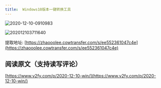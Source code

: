 ```yaml
---
title:  Windows10版本一键转换工具
---
```




![2020-12-10-0910983](https://www.v2fy.com/asset/0i/jikemiji/jikemiji-md/2020-12-10-win.assets/2020-12-10-0910983.png)

![202012103711640](https://www.v2fy.com/asset/0i/jikemiji/jikemiji-md/2020-12-10-win.assets/202012103711640.png)



提取地址: [https://zhaooolee.cowtransfer.com/s/ee552361047c4e](https://zhaooolee.cowtransfer.com/s/ee552361047c4e)



## 阅读原文（支持读写评论）

[https://www.v2fy.com/p/2020-12-10-win/](https://www.v2fy.com/p/2020-12-10-win/)

